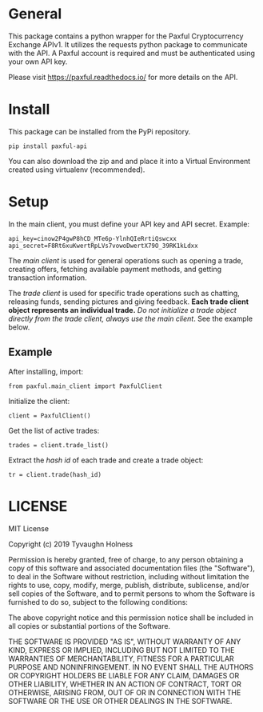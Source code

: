 
# General
This package contains a python wrapper for the Paxful Cryptocurrency Exchange APIv1. It utilizes the requests python 
package to communicate with the API. A Paxful account is required and must be authenticated using your own  API key.

Please visit https://paxful.readthedocs.io/ for more details on the API. 

# Install
This package can be installed from the PyPi repository.

`pip install paxful-api`

You can also download the zip and and place it into a Virtual Environment created using virtualenv (recommended).

# Setup
In the main client, you must define your API key and API secret.
Example:

`api_key=cinow2P4gwP8hCD_MTe6p-YlnhQIeRrtiQswcxx 
api_secret=F8Rt6xuKwertRpLVs7vowoDwertX79O_39RK1kLdxx`

The _main client_ is used for general operations such as opening a trade, creating offers, fetching available payment 
methods, and getting transaction information.

The _trade client_ is used for specific trade operations such as chatting, releasing funds, sending pictures and giving
feedback. **Each trade client object represents an individual trade.** _Do not initialize a trade object directly from the
trade client, always use the main client_. See the example below.

## Example
After installing, import:

`from paxful.main_client import PaxfulClient`

Initialize the client:  

`client = PaxfulClient()`

Get the list of active trades:

`trades = client.trade_list()`

Extract the _hash id_ of each trade and create a trade object:

`tr = client.trade(hash_id)` 

# LICENSE
MIT License

Copyright (c) 2019 Tyvaughn Holness

Permission is hereby granted, free of charge, to any person obtaining a copy
of this software and associated documentation files (the "Software"), to deal
in the Software without restriction, including without limitation the rights
to use, copy, modify, merge, publish, distribute, sublicense, and/or sell
copies of the Software, and to permit persons to whom the Software is
furnished to do so, subject to the following conditions:

The above copyright notice and this permission notice shall be included in all
copies or substantial portions of the Software.

THE SOFTWARE IS PROVIDED "AS IS", WITHOUT WARRANTY OF ANY KIND, EXPRESS OR
IMPLIED, INCLUDING BUT NOT LIMITED TO THE WARRANTIES OF MERCHANTABILITY,
FITNESS FOR A PARTICULAR PURPOSE AND NONINFRINGEMENT. IN NO EVENT SHALL THE
AUTHORS OR COPYRIGHT HOLDERS BE LIABLE FOR ANY CLAIM, DAMAGES OR OTHER
LIABILITY, WHETHER IN AN ACTION OF CONTRACT, TORT OR OTHERWISE, ARISING FROM,
OUT OF OR IN CONNECTION WITH THE SOFTWARE OR THE USE OR OTHER DEALINGS IN THE
SOFTWARE.